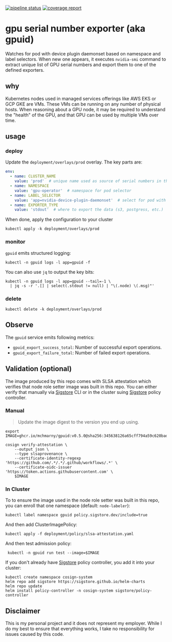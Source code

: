 [![pipeline status](https://github.com/mchmarny/gpuid/badges/main/pipeline.svg)](https://github.com/mchmarny/gpuid/-/commits/main) [![coverage report](https://github.com/mchmarny/gpuid/badges/main/coverage.svg)](https://github.com/mchmarny/gpuid/-/commits/main)

# gpu serial number exporter (aka gpuid)

Watches for pod with device plugin daemonset based on namespace and label selectors. When new one appears, it executes `nvidia-smi` command to extract unique list of GPU serial numbers and export them to one of the defined exporters.

## why 

Kubernetes nodes used in managed services offerings like AWS EKS or GCP GKE are VMs. These VMs can be running on any number of physical hosts. When reasoning about a GPU node, it may be required to understand the "health" of the GPU, and that GPU can be used by multiple VMs over time. 

## usage

### deploy

Update the `deployment/overlays/prod` overlay. The key parts are: 

```yaml
env:
  - name: CLUSTER_NAME
    value: 'prod'  # unique name used as source of serial numbers in the exported data 
  - name: NAMESPACE
    value: 'gpu-operator'  # namespace for pod selector
  - name: LABEL_SELECTOR
    value: 'app=nvidia-device-plugin-daemonset'  # select for pod with SMI
  - name: EXPORTER_TYPE
    value: 'stdout'  # where to export the data (s3, postgress, etc.)
```

When done, apply the configuration to your cluster

```shell
kubectl apply -k deployment/overlays/prod
```

### monitor

`gpuid` emits structured logging:

```shell
kubectl -n gpuid logs -l app=gpuid -f
```

You can also use `jq` to output the key bits:

```shell
kubectl -n gpuid logs -l app=gpuid --tail=-1 \
  | jq -s -r '.[] | select(.stdout != null) | "\(.node) \(.msg)"'
```

### delete 

```shell
kubectl delete -k deployment/overlays/prod
```

## Observe

The `gpuid` service emits following metrics: 

- `gpuid_export_success_total`: Number of successful export operations.
- `gpuid_export_failure_total`: Number of failed export operations.

## Validation (optional)

The image produced by this repo comes with SLSA attestation which verifies that node role setter image was built in this repo. You can either verify that manually via [Sigstore](https://docs.sigstore.dev/about/overview/)  CLI or in the cluster suing [Sigstore](https://docs.sigstore.dev/about/overview/) policy controller.

### Manual 

> Update the image digest to the version you end up using.

```shell
export IMAGE=ghcr.io/mchmarny/gpuid:v0.5.0@sha256:345638126a65cff794a59c620badcd02cdbc100d45f7745b4b42e32a803ff645

cosign verify-attestation \
    --output json \
    --type slsaprovenance \
    --certificate-identity-regexp 'https://github.com/.*/.*/.github/workflows/.*' \
    --certificate-oidc-issuer 'https://token.actions.githubusercontent.com' \
    $IMAGE 
```

### In Cluster

To to ensure the image used in the node role setter was built in this repo, you can enroll that one namespace (default: `node-labeler`):

```shell
kubectl label namespace gpuid policy.sigstore.dev/include=true
```

And then add ClusterImagePolicy:

```shell
kubectl apply -f deployment/policy/slsa-attestation.yaml
```

And then test admission policy: 

```shell
 kubectl -n gpuid run test --image=$IMAGE
```

If you don't already have [Sigstore](https://docs.sigstore.dev/about/overview/) policy controller, you add it into your cluster:

```shell
kubectl create namespace cosign-system
helm repo add sigstore https://sigstore.github.io/helm-charts
helm repo update
helm install policy-controller -n cosign-system sigstore/policy-controller
```

## Disclaimer

This is my personal project and it does not represent my employer. While I do my best to ensure that everything works, I take no responsibility for issues caused by this code.